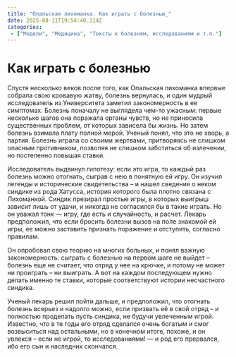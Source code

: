 ```yaml
---
title: "Опальская лихоманка. Как играть с болезнью_"
date: 2025-08-11T19:54:40.114Z
categories:
 - ["Модели", "Медицина", "Тексты к болезням, исследованиям и т.п."]
---
```


**Как играть с болезнью**
=========================

Спустя несколько веков после того, как Опальская лихоманка впервые
собрала свою кровавую жатву, болезнь вернулась, и один мудрый
исследователь из Университета заметил закономерность в ее симптомах.
Болезнь поначалу не выглядела чем-то ужасным: первые несколько шагов она
поражала органы чувств, но не приносила существенных проблем, от которых
зависела бы жизнь. Но затем болезнь взимала плату полной мерой. Ученый
понял, что это не хворь, а партия. Болезнь играла со своими жертвами,
притворяясь не слишком опасным противником, позволяя не слишком
заботиться об излечении, но постепенно повышая ставки.

Исследователь выдвинул гипотезу: если это игра, то каждый раз болезнь
можно отогнать, сыграв с нею в понятную ей игру. Он изучил легенды и
исторические свидетельства – и нашел сведения о неком синдике из рода
Хатусса, история которого была плотно связана с Лихоманкой. Синдик
презирал простые игры, в которых выигрыш зависит лишь от удачи, и
никогда не согласился бы в такие играть. Но он уважал тонк — игру, где
есть и случайность, и расчет. Лекарь предположил, что если бросить
болезни вызов на поле знакомой ей игры, ее можно заставить признать
поражение и отступить, согласно правилам.

Он опробовал свою теорию на многих больных, и понял важную
закономерность: сыграть с болезнью на первом шаге не выйдет – болезнь
еще не считает, что отряд у нее на крючке, и потому не может ни
проиграть – ни выиграть. А вот на каждом последующем нужно делать именно
те ставки, которые соответствуют истории несчастного синдика.

Ученый лекарь решил пойти дальше, и предположил, что отогнать болезнь
всерьез и надолго можно, если призвать её в свой отряд – и полностью
проделать пусть синдика, не будучи увлеченным игрой. Известно, что в те
годы его отряд сделался очень богатым и смог возвыситься над остальными,
но в конечном итоге, похоже, и он увлекся – если не игрой, то
исследованиями! — и род его прервался, ибо его сын и наследник
скончался.
